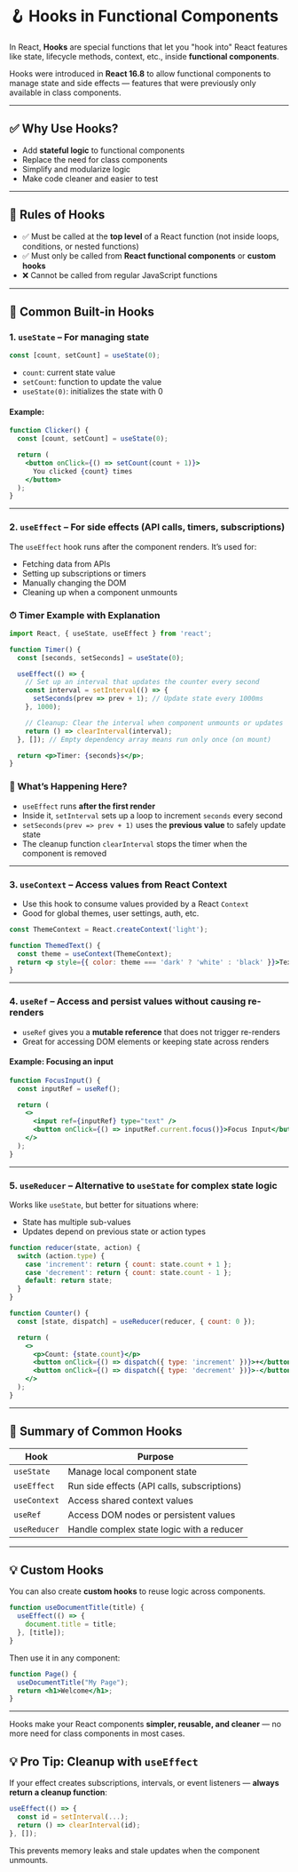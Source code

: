 # 🪝 Hooks in Functional Components

In React, **Hooks** are special functions that let you "hook into" React features like state, lifecycle methods, context, etc., inside **functional components**.

Hooks were introduced in **React 16.8** to allow functional components to manage state and side effects — features that were previously only available in class components.

---

## ✅ Why Use Hooks?

- Add **stateful logic** to functional components
- Replace the need for class components
- Simplify and modularize logic
- Make code cleaner and easier to test

---

## 🔑 Rules of Hooks

- ✅ Must be called at the **top level** of a React function (not inside loops, conditions, or nested functions)
- ✅ Must only be called from **React functional components** or **custom hooks**
- ❌ Cannot be called from regular JavaScript functions

---

## 🧵 Common Built-in Hooks

### 1. `useState` – For managing state

```jsx
const [count, setCount] = useState(0);
```

- `count`: current state value  
- `setCount`: function to update the value  
- `useState(0)`: initializes the state with 0  

#### Example:

```jsx
function Clicker() {
  const [count, setCount] = useState(0);

  return (
    <button onClick={() => setCount(count + 1)}>
      You clicked {count} times
    </button>
  );
}
```

---

### 2. `useEffect` – For side effects (API calls, timers, subscriptions)

The `useEffect` hook runs after the component renders. It’s used for:

- Fetching data from APIs
- Setting up subscriptions or timers
- Manually changing the DOM
- Cleaning up when a component unmounts

### ⏱ Timer Example with Explanation

```jsx
import React, { useState, useEffect } from 'react';

function Timer() {
  const [seconds, setSeconds] = useState(0);

  useEffect(() => {
    // Set up an interval that updates the counter every second
    const interval = setInterval(() => {
      setSeconds(prev => prev + 1); // Update state every 1000ms
    }, 1000);

    // Cleanup: Clear the interval when component unmounts or updates
    return () => clearInterval(interval);
  }, []); // Empty dependency array means run only once (on mount)

  return <p>Timer: {seconds}s</p>;
}
```

### 🧠 What’s Happening Here?

- `useEffect` runs **after the first render**
- Inside it, `setInterval` sets up a loop to increment `seconds` every second
- `setSeconds(prev => prev + 1)` uses the **previous value** to safely update state
- The cleanup function `clearInterval` stops the timer when the component is removed

---

### 3. `useContext` – Access values from React Context

- Use this hook to consume values provided by a React `Context`
- Good for global themes, user settings, auth, etc.

```jsx
const ThemeContext = React.createContext('light');

function ThemedText() {
  const theme = useContext(ThemeContext);
  return <p style={{ color: theme === 'dark' ? 'white' : 'black' }}>Text</p>;
}
```

---

### 4. `useRef` – Access and persist values without causing re-renders

- `useRef` gives you a **mutable reference** that does not trigger re-renders
- Great for accessing DOM elements or keeping state across renders

#### Example: Focusing an input

```jsx
function FocusInput() {
  const inputRef = useRef();

  return (
    <>
      <input ref={inputRef} type="text" />
      <button onClick={() => inputRef.current.focus()}>Focus Input</button>
    </>
  );
}
```

---

### 5. `useReducer` – Alternative to `useState` for complex state logic

Works like `useState`, but better for situations where:

- State has multiple sub-values
- Updates depend on previous state or action types

```jsx
function reducer(state, action) {
  switch (action.type) {
    case 'increment': return { count: state.count + 1 };
    case 'decrement': return { count: state.count - 1 };
    default: return state;
  }
}

function Counter() {
  const [state, dispatch] = useReducer(reducer, { count: 0 });

  return (
    <>
      <p>Count: {state.count}</p>
      <button onClick={() => dispatch({ type: 'increment' })}>+</button>
      <button onClick={() => dispatch({ type: 'decrement' })}>-</button>
    </>
  );
}
```

---

## 🧪 Summary of Common Hooks

| Hook         | Purpose                                      |
|--------------|----------------------------------------------|
| `useState`   | Manage local component state                 |
| `useEffect`  | Run side effects (API calls, subscriptions) |
| `useContext` | Access shared context values                |
| `useRef`     | Access DOM nodes or persistent values       |
| `useReducer` | Handle complex state logic with a reducer   |

---

## 💡 Custom Hooks

You can also create **custom hooks** to reuse logic across components.

```jsx
function useDocumentTitle(title) {
  useEffect(() => {
    document.title = title;
  }, [title]);
}
```

Then use it in any component:

```jsx
function Page() {
  useDocumentTitle("My Page");
  return <h1>Welcome</h1>;
}
```

---

Hooks make your React components **simpler, reusable, and cleaner** — no more need for class components in most cases.

## 💡 Pro Tip: Cleanup with `useEffect`

If your effect creates subscriptions, intervals, or event listeners — **always return a cleanup function**:

```jsx
useEffect(() => {
  const id = setInterval(...);
  return () => clearInterval(id);
}, []);
```

This prevents memory leaks and stale updates when the component unmounts.